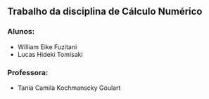 ## Trabalho da disciplina de Cálculo Numérico

### Alunos:

- William Eike Fuzitani
- Lucas Hideki Tomisaki

### Professora:

- Tania Camila Kochmanscky Goulart

